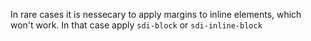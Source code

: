 In rare cases it is nessecary to apply margins to inline elements, which won't work. In that case apply `sdi-block` or `sdi-inline-block`
